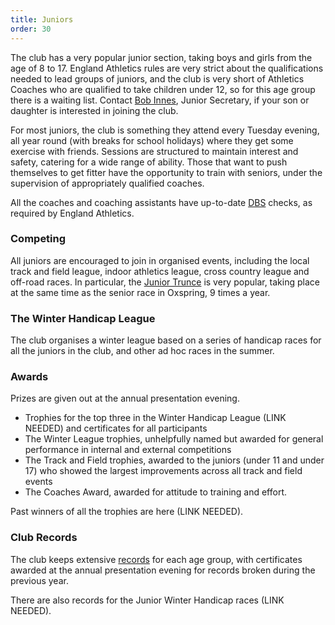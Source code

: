 ```yaml
---
title: Juniors
order: 30
---
```

The club has a very popular junior section, taking boys and girls from the age of 8 to 17.  England Athletics rules are very strict about the qualifications needed to lead groups of juniors, and the club is very short of Athletics Coaches who are qualified to take children under 12, so for this age group there is a waiting list. Contact [Bob Innes](mailto:jane&bob@btinternet.com), Junior Secretary, if your son or daughter is interested in joining the club.

For most juniors, the club is something they attend every Tuesday evening, all year round (with breaks for school holidays) where they get some exercise with friends.  Sessions are structured to maintain interest and safety, catering for a wide range of ability.  Those that want to push themselves to get fitter have the opportunity to train with seniors, under the supervision of appropriately qualified coaches.

All the coaches and coaching assistants have up-to-date [DBS](https://www.gov.uk/government/organisations/disclosure-and-barring-service) checks, as required by England Athletics.

### Competing

All juniors are encouraged to join in organised events, including the local track and field league, indoor athletics league, cross country league and off-road races. In particular, the [Junior Trunce](http://www.trunce.org/) is very popular, taking place at the same time as the senior race in Oxspring, 9 times a year.

### The Winter Handicap League

The club organises a winter league based on a series of handicap races for all the juniors in the club, and other ad hoc races in the summer. 

### Awards

Prizes are given out at the annual presentation evening.
- Trophies for the top three in the Winter Handicap League (LINK NEEDED) and certificates for all participants
- The Winter League trophies, unhelpfully named but awarded for general performance in internal and external competitions
- The Track and Field trophies, awarded to the juniors (under 11 and under 17) who showed the largest improvements across all track and field events
- The Coaches Award, awarded for attitude to training and effort.

Past winners of all the trophies are here (LINK NEEDED).

### Club Records

The club keeps extensive [records](http://results.pfrac.co.uk/Records/) for each age group, with certificates awarded at the annual presentation evening for records broken during the previous year.

There are also records for the Junior Winter Handicap races (LINK NEEDED).



